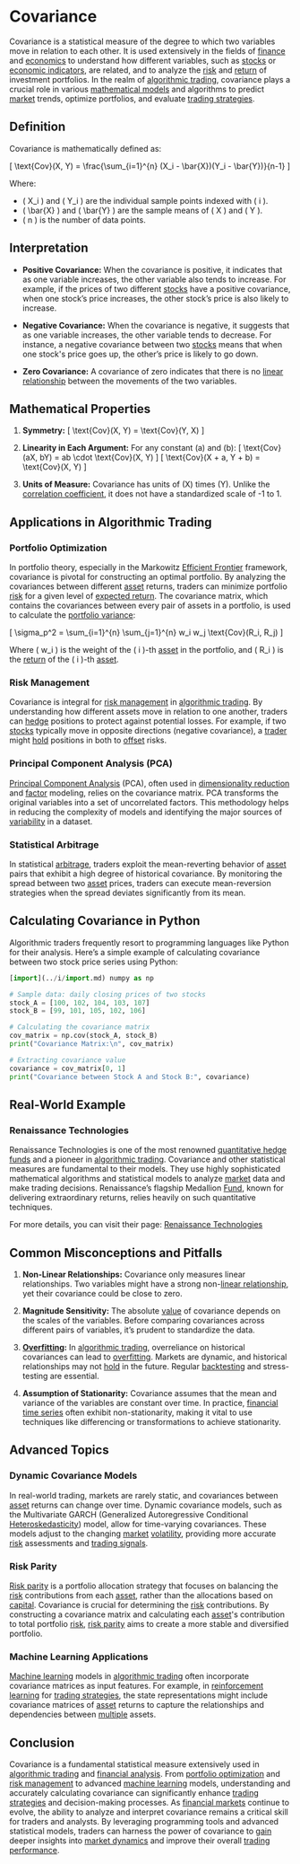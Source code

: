 # Covariance

Covariance is a statistical measure of the degree to which two variables move in relation to each other. It is used extensively in the fields of [finance](../f/finance.md) and [economics](../e/economics.md) to understand how different variables, such as [stocks](../s/stock.md) or [economic indicators](../e/economic_indicators.md), are related, and to analyze the [risk](../r/risk.md) and [return](../r/return.md) of investment portfolios. In the realm of [algorithmic trading](../a/accountability.md), covariance plays a crucial role in various [mathematical models](../m/mathematical_models_in_trading.md) and algorithms to predict [market](../m/market.md) trends, optimize portfolios, and evaluate [trading strategies](../t/trading_strategies.md).

## Definition

Covariance is mathematically defined as:

\[ \text{Cov}(X, Y) = \frac{\sum_{i=1}^{n} (X_i - \bar{X})(Y_i - \bar{Y})}{n-1} \]

Where:

- \( X_i \) and \( Y_i \) are the individual sample points indexed with \( i \).
- \( \bar{X} \) and \( \bar{Y} \) are the sample means of \( X \) and \( Y \).
- \( n \) is the number of data points.

## Interpretation

- **Positive Covariance:** When the covariance is positive, it indicates that as one variable increases, the other variable also tends to increase. For example, if the prices of two different [stocks](../s/stock.md) have a positive covariance, when one stock’s price increases, the other stock’s price is also likely to increase.
  
- **Negative Covariance:** When the covariance is negative, it suggests that as one variable increases, the other variable tends to decrease. For instance, a negative covariance between two [stocks](../s/stock.md) means that when one stock's price goes up, the other’s price is likely to go down.

- **Zero Covariance:** A covariance of zero indicates that there is no [linear relationship](../l/linear_relationship.md) between the movements of the two variables.

## Mathematical Properties

1. **Symmetry:**
   \[ \text{Cov}(X, Y) = \text{Cov}(Y, X) \]

2. **Linearity in Each Argument:**
   For any constant \(a\) and \(b\):
   \[ \text{Cov}(aX, bY) = ab \cdot \text{Cov}(X, Y) \]
   \[ \text{Cov}(X + a, Y + b) = \text{Cov}(X, Y) \]

3. **Units of Measure:** Covariance has units of \(X\) times \(Y\). Unlike the [correlation coefficient](../c/correlation_coefficient.md), it does not have a standardized scale of -1 to 1.

## Applications in Algorithmic Trading

### Portfolio Optimization

In portfolio theory, especially in the Markowitz [Efficient Frontier](../e/efficient_frontier.md) framework, covariance is pivotal for constructing an optimal portfolio. By analyzing the covariances between different [asset](../a/asset.md) returns, traders can minimize portfolio [risk](../r/risk.md) for a given level of [expected return](../e/expected_return.md). The covariance matrix, which contains the covariances between every pair of assets in a portfolio, is used to calculate the [portfolio variance](../p/portfolio_variance.md):

\[ \sigma_p^2 = \sum_{i=1}^{n} \sum_{j=1}^{n} w_i w_j \text{Cov}(R_i, R_j) \]

Where \( w_i \) is the weight of the \( i \)-th [asset](../a/asset.md) in the portfolio, and \( R_i \) is the [return](../r/return.md) of the \( i \)-th [asset](../a/asset.md).

### Risk Management

Covariance is integral for [risk management](../r/risk_management.md) in [algorithmic trading](../a/accountability.md). By understanding how different assets move in relation to one another, traders can [hedge](../h/hedge.md) positions to protect against potential losses. For example, if two [stocks](../s/stock.md) typically move in opposite directions (negative covariance), a [trader](../t/trader.md) might [hold](../h/hold.md) positions in both to [offset](../o/offset.md) risks.

### Principal Component Analysis (PCA)

[Principal Component Analysis](../p/principal_component_analysis_(pca).md) (PCA), often used in [dimensionality reduction](../d/dimensionality_reduction_in_trading.md) and [factor](../f/factor.md) modeling, relies on the covariance matrix. PCA transforms the original variables into a set of uncorrelated factors. This methodology helps in reducing the complexity of models and identifying the major sources of [variability](../v/variability.md) in a dataset.

### Statistical Arbitrage

In statistical [arbitrage](../a/arbitrage.md), traders exploit the mean-reverting behavior of [asset](../a/asset.md) pairs that exhibit a high degree of historical covariance. By monitoring the spread between two [asset](../a/asset.md) prices, traders can execute mean-reversion strategies when the spread deviates significantly from its mean.

## Calculating Covariance in Python

Algorithmic traders frequently resort to programming languages like Python for their analysis. Here’s a simple example of calculating covariance between two stock price series using Python:

```python
[import](../i/import.md) numpy as np

# Sample data: daily closing prices of two stocks
stock_A = [100, 102, 104, 103, 107]
stock_B = [99, 101, 105, 102, 106]

# Calculating the covariance matrix
cov_matrix = np.cov(stock_A, stock_B)
print("Covariance Matrix:\n", cov_matrix)

# Extracting covariance value
covariance = cov_matrix[0, 1]
print("Covariance between Stock A and Stock B:", covariance)
```

## Real-World Example

### Renaissance Technologies

Renaissance Technologies is one of the most renowned [quantitative hedge funds](../q/quantitative_hedge_funds.md) and a pioneer in [algorithmic trading](../a/accountability.md). Covariance and other statistical measures are fundamental to their models. They use highly sophisticated mathematical algorithms and statistical models to analyze [market](../m/market.md) data and make trading decisions. Renaissance’s flagship Medallion [Fund](../f/fund.md), known for delivering extraordinary returns, relies heavily on such quantitative techniques.

For more details, you can visit their page: [Renaissance Technologies](https://www.rentec.com/)

## Common Misconceptions and Pitfalls

1. **Non-Linear Relationships:** Covariance only measures linear relationships. Two variables might have a strong non-[linear relationship](../l/linear_relationship.md), yet their covariance could be close to zero.

2. **Magnitude Sensitivity:** The absolute [value](../v/value.md) of covariance depends on the scales of the variables. Before comparing covariances across different pairs of variables, it’s prudent to standardize the data.

3. **[Overfitting](../o/overfitting.md):** In [algorithmic trading](../a/accountability.md), overreliance on historical covariances can lead to [overfitting](../o/overfitting.md). Markets are dynamic, and historical relationships may not [hold](../h/hold.md) in the future. Regular [backtesting](../b/backtesting.md) and stress-testing are essential.

4. **Assumption of Stationarity:** Covariance assumes that the mean and variance of the variables are constant over time. In practice, [financial time series](../f/financial_time_series.md) often exhibit non-stationarity, making it vital to use techniques like differencing or transformations to achieve stationarity.

## Advanced Topics

### Dynamic Covariance Models

In real-world trading, markets are rarely static, and covariances between [asset](../a/asset.md) returns can change over time. Dynamic covariance models, such as the Multivariate GARCH (Generalized Autoregressive Conditional [Heteroskedasticity](../h/heteroskedasticity.md)) model, allow for time-varying covariances. These models adjust to the changing [market](../m/market.md) [volatility](../v/volatility.md), providing more accurate [risk](../r/risk.md) assessments and [trading signals](../t/trading_signals.md).

### Risk Parity

[Risk parity](../r/risk_parity.md) is a portfolio allocation strategy that focuses on balancing the [risk](../r/risk.md) contributions from each [asset](../a/asset.md), rather than the allocations based on [capital](../c/capital.md). Covariance is crucial for determining the [risk](../r/risk.md) contributions. By constructing a covariance matrix and calculating each [asset](../a/asset.md)'s contribution to total portfolio [risk](../r/risk.md), [risk parity](../r/risk_parity.md) aims to create a more stable and diversified portfolio.

### Machine Learning Applications

[Machine learning](../m/machine_learning.md) models in [algorithmic trading](../a/accountability.md) often incorporate covariance matrices as input features. For example, in [reinforcement learning](../r/reinforcement_learning.md) for [trading strategies](../t/trading_strategies.md), the state representations might include covariance matrices of [asset](../a/asset.md) returns to capture the relationships and dependencies between [multiple](../m/multiple.md) assets.

## Conclusion

Covariance is a fundamental statistical measure extensively used in [algorithmic trading](../a/accountability.md) and [financial analysis](../f/financial_analysis.md). From [portfolio optimization](../p/portfolio_optimization.md) and [risk management](../r/risk_management.md) to advanced [machine learning](../m/machine_learning.md) models, understanding and accurately calculating covariance can significantly enhance [trading strategies](../t/trading_strategies.md) and decision-making processes. As [financial markets](../f/financial_market.md) continue to evolve, the ability to analyze and interpret covariance remains a critical skill for traders and analysts. By leveraging programming tools and advanced statistical models, traders can harness the power of covariance to [gain](../g/gain.md) deeper insights into [market dynamics](../m/market_dynamics.md) and improve their overall [trading performance](../t/trading_performance.md).